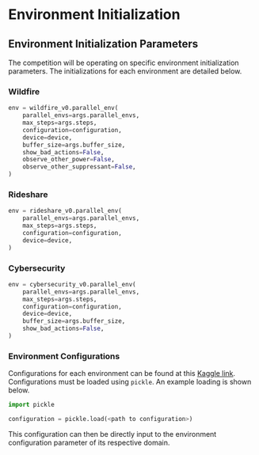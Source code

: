 # Environment Initialization

## Environment Initialization Parameters

The competition will be operating on specific environment initialization parameters. The initializations for each 
environment are detailed below.

### Wildfire
```python
env = wildfire_v0.parallel_env(
    parallel_envs=args.parallel_envs,
    max_steps=args.steps,
    configuration=configuration,
    device=device,
    buffer_size=args.buffer_size,
    show_bad_actions=False,
    observe_other_power=False,
    observe_other_suppressant=False,
)
```

### Rideshare
```python
env = rideshare_v0.parallel_env(
    parallel_envs=args.parallel_envs,
    max_steps=args.steps,
    configuration=configuration,
    device=device,
)
```

### Cybersecurity
```python
env = cybersecurity_v0.parallel_env(
    parallel_envs=args.parallel_envs,
    max_steps=args.steps,
    configuration=configuration,
    device=device,
    buffer_size=args.buffer_size,
    show_bad_actions=False,
)
```

### Environment Configurations

Configurations for each environment can be found at this 
[Kaggle link](https://www.kaggle.com/datasets/picklecat/moasei-aamas-2025-competition-configurations).
Configurations must be loaded using `pickle`. An example loading is shown below.

```python
import pickle

configuration = pickle.load(<path to configuration>)
```

This configuration can then be directly input to the environment configuration parameter of its respective domain.
